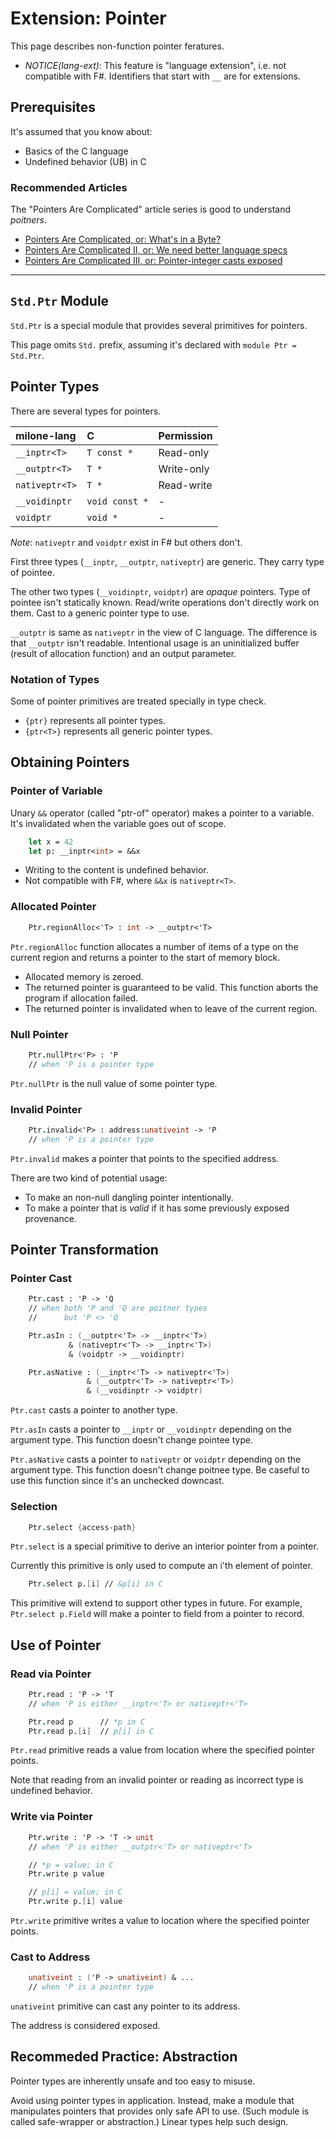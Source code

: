 # Extension: Pointer

This page describes non-function pointer feratures.

- *NOTICE(lang-ext)*: This feature is "language extension", i.e. not compatible with F#. Identifiers that start with `__` are for extensions.

## Prerequisites

It's assumed that you know about:

- Basics of the C language
- Undefined behavior (UB) in C

### Recommended Articles

The "Pointers Are Complicated" article series is good to understand *poitners*.

- [Pointers Are Complicated, or: What's in a Byte?](https://www.ralfj.de/blog/2018/07/24/pointers-and-bytes.html)
- [Pointers Are Complicated II, or: We need better language specs](https://www.ralfj.de/blog/2020/12/14/provenance.html)
- [Pointers Are Complicated III, or: Pointer-integer casts exposed](https://www.ralfj.de/blog/2022/04/11/provenance-exposed.html)

----

## `Std.Ptr` Module

`Std.Ptr` is a special module that provides several primitives for pointers.

This page omits `Std.` prefix, assuming it's declared with `module Ptr = Std.Ptr`.

## Pointer Types

There are several types for pointers.

| milone-lang       | C                 | Permission    |
|:------------------|:------------------|:--------------|
| `__inptr<T>`      | `T const *`       | Read-only     |
| `__outptr<T>`     | `T *`             | Write-only    |
| `nativeptr<T>`    | `T *`             | Read-write    |
| `__voidinptr`     | `void const *`    | -             |
| `voidptr`         | `void *`          | -             |

*Note*: `nativeptr` and `voidptr` exist in F# but others don't.

First three types (`__inptr`, `__outptr`, `nativeptr`) are generic. They carry type of pointee.

The other two types (`__voidinptr`, `voidptr`) are *opaque* pointers.
Type of pointee isn't statically known.
Read/write operations don't directly work on them.
Cast to a generic pointer type to use.

`__outptr` is same as `nativeptr` in the view of C language.
The difference is that `__outptr` isn't readable.
Intentional usage is an uninitialized buffer (result of allocation function) and an output parameter.

### Notation of Types

Some of pointer primitives are treated specially in type check.

- `{ptr}` represents all pointer types.
- `{ptr<T>}` represents all generic pointer types.

## Obtaining Pointers

### Pointer of Variable

Unary `&&` operator (called "ptr-of" operator) makes a pointer to a variable.
It's invalidated when the variable goes out of scope.

```fsharp
    let x = 42
    let p: __inptr<int> = &&x
```

- Writing to the content is undefined behavior.
- Not compatible with F#, where `&&x` is `nativeptr<T>`.

### Allocated Pointer

```fsharp
    Ptr.regionAlloc<'T> : int -> __outptr<'T>
```

`Ptr.regionAlloc` function allocates a number of items of a type on the current region and returns a pointer to the start of memory block.

- Allocated memory is zeroed.
- The returned pointer is guaranteed to be valid. This function aborts the program if allocation failed.
- The returned pointer is invalidated when to leave of the current region.

### Null Pointer

```fsharp
    Ptr.nullPtr<'P> : 'P
    // when 'P is a pointer type
```

`Ptr.nullPtr` is the null value of some pointer type.

### Invalid Pointer

```fsharp
    Ptr.invalid<'P> : address:unativeint -> 'P
    // when 'P is a pointer type
```

`Ptr.invalid` makes a pointer that points to the specified address.

There are two kind of potential usage:

- To make an non-null dangling pointer intentionally.
- To make a pointer that is *valid* if it has some previously exposed provenance.

## Pointer Transformation

### Pointer Cast

```fsharp
    Ptr.cast : 'P -> 'Q
    // when both 'P and 'Q are poitner types
    //      but 'P <> 'Q

    Ptr.asIn : (__outptr<'T> -> __inptr<'T>)
             & (nativeptr<'T> -> __inptr<'T>)
             & (voidptr -> __voidinptr)

    Ptr.asNative : (__inptr<'T> -> nativeptr<'T>)
                 & (__outptr<'T> -> nativeptr<'T>)
                 & (__voidinptr -> voidptr)
```

`Ptr.cast` casts a pointer to another type.

`Ptr.asIn` casts a pointer to `__inptr` or `__voidinptr` depending on the argument type.
This function doesn't change pointee type.

`Ptr.asNative` casts a pointer to `nativeptr` or `voidptr` depending on the argument type.
This function doesn't change poitnee type.
Be caseful to use this function since it's an unchecked downcast.

### Selection

```fsharp
    Ptr.select {access-path}
```

`Ptr.select` is a special primitive to derive an interior pointer from a pointer.

Currently this primitive is only used to compute an i'th element of pointer.

```fsharp
    Ptr.select p.[i] // &p[i] in C
```

This primitive will extend to support other types in future. For example, `Ptr.select p.Field` will make a pointer to field from a pointer to record.

## Use of Pointer

### Read via Pointer

```fsharp
    Ptr.read : 'P -> 'T
    // when 'P is either __inptr<'T> or nativeptr<'T>

    Ptr.read p      // *p in C
    Ptr.read p.[i]  // p[i] in C
```

`Ptr.read` primitive reads a value from location where the specified pointer points.

Note that reading from an invalid pointer or reading as incorrect type is undefined behavior.

### Write via Pointer

```fsharp
    Ptr.write : 'P -> 'T -> unit
    // when 'P is either __outptr<'T> or nativeptr<'T>

    // *p = value; in C
    Ptr.write p value

    // p[i] = value; in C
    Ptr.write p.[i] value
```

`Ptr.write` primitive writes a value to location where the specified pointer points.

### Cast to Address

```fsharp
    unativeint : ('P -> unativeint) & ...
    // when 'P is a pointer type
```

`unativeint` primitive can cast any pointer to its address.

The address is considered exposed.

## Recommeded Practice: Abstraction

Pointer types are inherently unsafe and too easy to misuse.

Avoid using pointer types in application.
Instead, make a module that manipulates pointers that provides only safe API to use.
(Such module is called safe-wrapper or abstraction.)
Linear types help such design.

